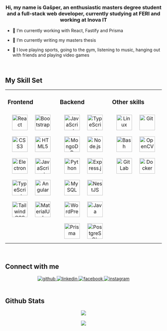 ### <div align="center">Hi, my name is Gašper, an enthusiastic masters degree student and a full-stack web developer, currently studying at FERI and working at Inova IT</div>  
  

- 🔭 I’m currently working with React, Fastify and Prisma
  

- 🌱 I’m currently writing my masters thesis
  

- 🏐 I love playing sports, going to the gym, listening to music, hanging out with friends and playing video games  
  

<br/>  


## My Skill Set  
<table><tr><td valign="top" width="33%">



### Frontend  
<div align="center">  
<img style="margin: 10px" src="https://profilinator.rishav.dev/skills-assets/react-original-wordmark.svg" alt="React" height="50" width="50" />  
<img style="margin: 10px" src="https://profilinator.rishav.dev/skills-assets/bootstrap-plain.svg" alt="Bootstrap" height="50" width="50" />  
<img style="margin: 10px" src="https://profilinator.rishav.dev/skills-assets/css3-original-wordmark.svg" alt="CSS3" height="50" width="50" />  
<img style="margin: 10px" src="https://profilinator.rishav.dev/skills-assets/html5-original-wordmark.svg" alt="HTML5" height="50" width="50" />  
<img style="margin: 10px" src="https://profilinator.rishav.dev/skills-assets/electron-original.svg" alt="Electron" height="50" width="50" />  
<img style="margin: 10px" src="https://profilinator.rishav.dev/skills-assets/javascript-original.svg" alt="JavaScript" height="50" width="50" />  
<img style="margin: 10px" src="https://profilinator.rishav.dev/skills-assets/typescript-original.svg" alt="TypeScript" height="50" width="50" />  
<img style="margin: 10px" src="https://profilinator.rishav.dev/skills-assets/angularjs-original.svg" alt="Angular" height="50" width="50" />  
<img style="margin: 10px" src="https://profilinator.rishav.dev/skills-assets/tailwindcss.svg" alt="TailwindCSS" height="50" width="50" />  
<img style="margin: 10px" src="https://profilinator.rishav.dev/skills-assets/mui.png" alt="MaterialUI" height="50" width="50" />  
</div>

</td><td valign="top" width="33%">



### Backend  
<div align="center">  
<img style="margin: 10px" src="https://profilinator.rishav.dev/skills-assets/javascript-original.svg" alt="JavaScript" height="50" width="50" />  
<img style="margin: 10px" src="https://profilinator.rishav.dev/skills-assets/typescript-original.svg" alt="TypeScript" height="50" width="50" />  
<img style="margin: 10px" src="https://profilinator.rishav.dev/skills-assets/mongodb-original-wordmark.svg" alt="MongoDB" height="50" width="50" />  
<img style="margin: 10px" src="https://profilinator.rishav.dev/skills-assets/nodejs-original-wordmark.svg" alt="Node.js" height="50" width="50" />  
<img style="margin: 10px" src="https://profilinator.rishav.dev/skills-assets/python-original.svg" alt="Python" height="50" width="50" />  
<img style="margin: 10px" src="https://profilinator.rishav.dev/skills-assets/express-original-wordmark.svg" alt="Express.js" height="50" width="50" />  
<img style="margin: 10px" src="https://profilinator.rishav.dev/skills-assets/mysql-original-wordmark.svg" alt="MySQL" height="50" width="50" />  
<img style="margin: 10px" src="https://profilinator.rishav.dev/skills-assets/nestjs.svg" alt="NestJS" height="50" width="50" />  
<img style="margin: 10px" src="https://profilinator.rishav.dev/skills-assets/wordpress.png" alt="WordPress" height="50" width="50" />  
<img style="margin: 10px" src="https://profilinator.rishav.dev/skills-assets/java-original-wordmark.svg" alt="Java" height="50" width="50" />  
<img style="margin: 10px" src="https://profilinator.rishav.dev/skills-assets/prisma.png" alt="Prisma" height="50" width="50" />  
<img style="margin: 10px" src="https://profilinator.rishav.dev/skills-assets/postgresql-original-wordmark.svg" alt="PostgreSQL" height="50" width="50" />  
</div>

</td><td valign="top" width="33%">



### Other skills  
<div align="center">  
<img style="margin: 10px" src="https://profilinator.rishav.dev/skills-assets/linux-original.svg" alt="Linux" height="50" width="50" />  
<img style="margin: 10px" src="https://profilinator.rishav.dev/skills-assets/git-scm-icon.svg" alt="Git" height="50" width="50" />  
<img style="margin: 10px" src="https://profilinator.rishav.dev/skills-assets/gnu_bash-icon.svg" alt="Bash" height="50" width="50" />  
<img style="margin: 10px" src="https://profilinator.rishav.dev/skills-assets/opencv-icon.svg" alt="OpenCV" height="50" width="50"/>  
<img style="margin: 10px" src="https://profilinator.rishav.dev/skills-assets/gitlab.svg" alt="GitLab" height="50" width="50"/>  
<img style="margin: 10px" src="https://profilinator.rishav.dev/skills-assets/docker-original-wordmark.svg" alt="Docker" height="50" width="50"/>  
</div>

</td></tr></table>  

<br/>  


## Connect with me  
<div align="center">
<a href="https://github.com/gasperfunda" target="_blank">
<img src=https://img.shields.io/badge/github-%2324292e.svg?&style=for-the-badge&logo=github&logoColor=white alt=github style="margin-bottom: 5px;" />
</a>
<a href="https://linkedin.com/in/gašper-funda-6a871a203" target="_blank">
<img src=https://img.shields.io/badge/linkedin-%231E77B5.svg?&style=for-the-badge&logo=linkedin&logoColor=white alt=linkedin style="margin-bottom: 5px;" />
</a>
<a href="https://www.facebook.com/gasper.funda" target="_blank">
<img src=https://img.shields.io/badge/facebook-%232E87FB.svg?&style=for-the-badge&logo=facebook&logoColor=white alt=facebook style="margin-bottom: 5px;" />
</a>
<a href="https://instagram.com/gasperfunda" target="_blank">
<img src=https://img.shields.io/badge/instagram-%23000000.svg?&style=for-the-badge&logo=instagram&logoColor=white alt=instagram style="margin-bottom: 5px;" />
</a>  
</div>  
  

<br/>  


## Github Stats  
<div align="center"><img src="https://github-readme-stats.vercel.app/api?username=gasperfunda&show_icons=true&count_private=true&hide_border=true" align="center" /></div>  

<br/>  

<div align="center">
<img src="https://komarev.com/ghpvc/?username=gasperfunda&&style=flat-square" align="center" />
</div>  

<br />

